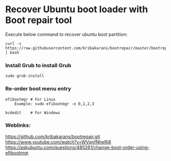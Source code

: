 # Recover Ubuntu boot loader with Boot repair tool

Execute below command to recover ubuntu boot partition:
```
curl -s https://raw.githubusercontent.com/kribakarans/bootrepair/master/bootrepair.sh | bash
```

### Install Grub to install Grub
```
sudo grub-install
```

### Re-order boot menu entry
```
efibootmgr # For Linux
    Example: sudo efibootmgr -o 0,1,2,3

bcdedit    # For Windows
```
### Weblinks:
<https://github.com/kribakarans/bootrepair.git><br>
<https://www.youtube.com/watch?v=WVqnfNheRj8><br>
<https://askubuntu.com/questions/485261/change-boot-order-using-efibootmgr>
